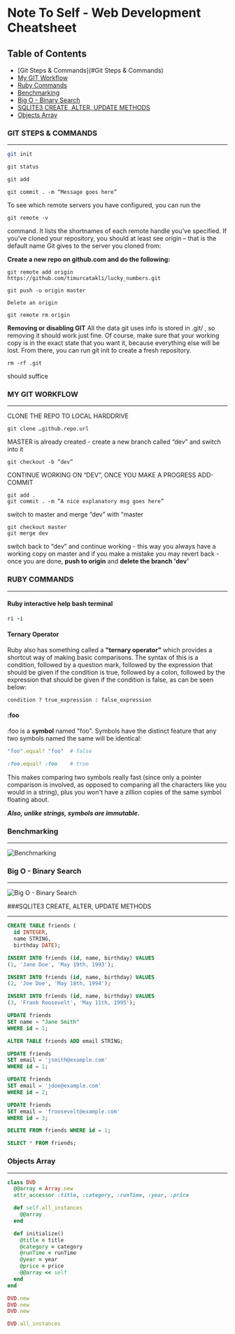 # Note To Self - Web Development Cheatsheet

## Table of Contents
  - [Git Steps & Commands](#Git Steps & Commands)
  - [My GIT Workflow](#my-git-workflow)
  - [Ruby Commands](#ruby-commands)
  - [Benchmarking](#benchmarking)
  -  [Big O - Binary Search](#big-o---binary-search)
  -  [SQLITE3 CREATE, ALTER, UPDATE METHODS](#sqlite3-create-alter-update-methods)
  -  [Objects Array](#Objects-Array)





### GIT STEPS & COMMANDS
***

```Bash
git init
```

```ruby
git status
```
```ruby
git add
```
```
git commit . -m “Message goes here”
```

To see which remote servers you have configured, you can run the

```
git remote -v
```

command. It lists the shortnames of each remote handle you’ve specified. If you’ve cloned your repository, you should at least see origin – that is the default name Git gives to the server you cloned from:

**Create a new repo on github.com and do the following:**
```
git remote add origin https://github.com/timurcatakli/lucky_numbers.git
```
```
git push -u origin master
```
```
Delete an origin
```
```
git remote rm origin
```

**Removing or disabling GIT**
All the data git uses info is stored in .git/ , so removing it should work just fine. Of course, make sure that your working copy is in the exact state that you want it, because everything else will be lost. From there, you can run git init to create a fresh repository. 
```
rm -rf .git 
```
should suffice


### MY GIT WORKFLOW
***

CLONE THE REPO TO LOCAL HARDDRIVE
```
git clone …github.repo.url
```
MASTER is already created - create a new branch called “dev” and switch into it
```
git checkout -b “dev”
```
CONTINUE WORKING ON “DEV”, ONCE YOU MAKE A PROGRESS ADD-COMMIT

```
git add .
git commit . -m “A nice explanatory msg goes here”
```

switch to master and merge “dev” with “master

```
git checkout master
git merge dev
```

switch back to “dev” and continue working - this way you always have a working copy on master and if you make a mistake you may revert back - once you are done,  **push to origin** and **delete the branch 'dev'**



### RUBY COMMANDS
***

#### **Ruby interactive help bash terminal**
```ruby
ri -i
```
#### **Ternary Operator**

Ruby also has something called a **"ternary operator"** which provides a shortcut way of making basic comparisons. The syntax of this is a condition, followed by a question mark, followed by the expression that should be given if the condition is true, followed by a colon, followed by the expression that should be given if the condition is false, as can be seen below:

```
condition ? true_expression : false_expression
```

#### **:foo**
:foo is a **symbol** named "foo". Symbols have the distinct feature that any two symbols named the same will be identical:
```ruby
"foo".equal? "foo"  # false
```
```ruby
:foo.equal? :foo    # true
```
This makes comparing two symbols really fast (since only a pointer comparison is involved, as opposed to comparing all the characters like you would in a string), plus you won't have a zillion copies of the same symbol floating about.

***Also, unlike strings, symbols are immutable.***


### Benchmarking
***

![Benchmarking](images/benchmarking.png "Benchmarking")


### Big O - Binary Search
***
![Big O - Binary Search](images/bigo.png "Big O - Binary Search")


###SQLITE3 CREATE, ALTER, UPDATE METHODS
***

```sql
CREATE TABLE friends (
  id INTEGER,
  name STRING,
  birthday DATE);
 ```
 
```sql  
INSERT INTO friends (id, name, birthday) VALUES
(1, 'Jane Doe', 'May 19th, 1993');
```
```sql  
INSERT INTO friends (id, name, birthday) VALUES
(2, 'Joe Doe', 'May 18th, 1994');
```

```sql  
INSERT INTO friends (id, name, birthday) VALUES
(3, 'Frank Roosevelt', 'May 11th, 1995');
```

```sql  
UPDATE friends
SET name = "Jane Smith"
WHERE id = 1;
```

```sql  
ALTER TABLE friends ADD email STRING;
```

```sql  
UPDATE friends
SET email = 'jsmith@example.com'
WHERE id = 1;
```

```sql  
UPDATE friends
SET email = 'jdoe@example.com'
WHERE id = 2;
```

```sql  
UPDATE friends
SET email = 'froosevelt@example.com'
WHERE id = 3;
```

```sql  
DELETE FROM friends WHERE id = 1;
```

```sql  
SELECT * FROM friends;
```

### Objects Array
***

```ruby
class DVD
  @@array = Array.new
  attr_accessor :title, :category, :runTime, :year, :price 

  def self.all_instances
    @@array
  end

  def initialize()
    @title = title
    @category = category
    @runTime = runTime
    @year = year
    @price = price
    @@array << self
  end
end
```

```ruby
DVD.new
DVD.new
DVD.new
```

```ruby
DVD.all_instances
```
